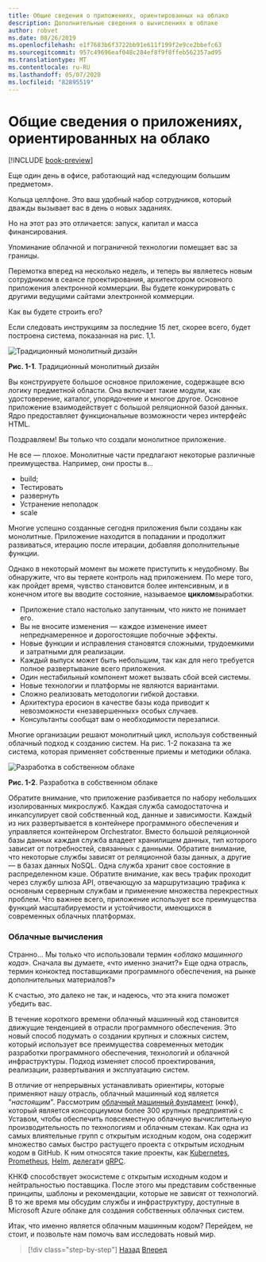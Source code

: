 ```yaml
---
title: Общие сведения о приложениях, ориентированных на облако
description: Дополнительные сведения о вычислениях в облаке
author: robvet
ms.date: 08/26/2019
ms.openlocfilehash: e1f7683b6f3722bb91e611f199f2e9ce2bbefc63
ms.sourcegitcommit: 957c49696eaf048c284ef8f9f8ffeb562357ad95
ms.translationtype: MT
ms.contentlocale: ru-RU
ms.lasthandoff: 05/07/2020
ms.locfileid: "82895519"
---
```

# <a name="introduction-to-cloud-native-applications"></a>Общие сведения о приложениях, ориентированных на облако

[!INCLUDE [book-preview](../../../includes/book-preview.md)]

Еще один день в офисе, работающий над «следующим большим предметом».

Кольца целлфоне. Это ваш удобный набор сотрудников, который дважды вызывает вас в день о новых заданиях.

Но на этот раз это отличается: запуск, капитал и масса финансирования.

Упоминание облачной и пограничной технологии помещает вас за границы.

Перемотка вперед на несколько недель, и теперь вы являетесь новым сотрудником в сеансе проектирования, архитектором основного приложения электронной коммерции. Вы будете конкурировать с другими ведущими сайтами электронной коммерции.

Как вы будете строить его?

Если следовать инструкциям за последние 15 лет, скорее всего, будет построена система, показанная на рис. 1,1.

![Традиционный монолитный дизайн](./media/monolithic-design.png)

**Рис. 1-1**. Традиционный монолитный дизайн

Вы конструируете большое основное приложение, содержащее всю логику предметной области. Она включает такие модули, как удостоверение, каталог, упорядочение и многое другое. Основное приложение взаимодействует с большой реляционной базой данных. Ядро предоставляет функциональные возможности через интерфейс HTML.

Поздравляем!  Вы только что создали монолитное приложение.

Не все — плохое. Монолитные части предлагают некоторые различные преимущества. Например, они просты в...

- build;
- Тестировать
- развернуть
- Устранение неполадок
- scale

Многие успешно созданные сегодня приложения были созданы как монолитные. Приложение находится в попадании и продолжит развиваться, итерацию после итерации, добавляя дополнительные функции.

Однако в некоторый момент вы можете приступить к неудобному. Вы обнаружите, что вы теряете контроль над приложением. По мере того, как пройдет время, чувство становится более интенсивным, и в конечном итоге вы вводите состояние, называемое **циклом**выработки.

- Приложение стало настолько запутанным, что никто не понимает его.
- Вы не вносите изменения — каждое изменение имеет непреднамеренное и дорогостоящие побочные эффекты.
- Новые функции и исправления становятся сложными, трудоемкими и затратными для реализации.
- Каждый выпуск может быть небольшим, так как для него требуется полное развертывание всего приложения.
- Один нестабильный компонент может вызвать сбой всей системы.
- Новые технологии и платформы не являются вариантами.
- Сложно реализовать методологии гибкой доставки.
- Архитектура еросион в качестве базы кода приводит к невозможности «незавершенных» особых случаев.
- Консультанты сообщат вам о необходимости перезаписи.

Многие организации решают монолитный цикл, используя собственный облачный подход к созданию систем. На рис. 1-2 показана та же система, которая применяет собственные приемы и методики облака.

![Разработка в собственном облаке](./media/cloud-native-design.png)

**Рис. 1-2**. Разработка в собственном облаке

Обратите внимание, что приложение разбивается по набору небольших изолированных микрослужб. Каждая служба самодостаточна и инкапсулирует свой собственный код, данные и зависимости. Каждый из них развертывается в контейнере программного обеспечения и управляется контейнером Orchestrator. Вместо большой реляционной базы данных каждая служба владеет хранилищем данных, тип которого зависит от потребностей, связанных с данными. Обратите внимание, что некоторые службы зависят от реляционной базы данных, а другие — в базах данных NoSQL. Одна служба хранит свое состояние в распределенном кэше. Обратите внимание, как весь трафик проходит через службу шлюза API, отвечающую за маршрутизацию трафика к основным серверным службам и применение множества перекрестных проблем. Что важнее всего, приложение использует все преимущества функций масштабируемости и устойчивости, имеющихся в современных облачных платформах.

### <a name="cloud-native-computing"></a>Облачные вычисления

Странно... Мы только что использовали термин «*облако машинного кода*». Сначала вы думаете, «что именно значит?» Еще одна отрасль, термин конкоктед поставщиками программного обеспечения, на рынке дополнительных материалов?»

К счастью, это далеко не так, и надеюсь, что эта книга поможет убедить вас.

В течение короткого времени облачный машинный код становится движущие тенденцией в отрасли программного обеспечения. Это новый способ подумать о создании крупных и сложных систем, который использует все преимущества современных методик разработки программного обеспечения, технологий и облачной инфраструктуры. Подход изменяет способ проектирования, реализации, развертывания и эксплуатацию систем.

В отличие от непрерывных устанавливать ориентиры, которые применяют нашу отрасль, облачный машинный код является "*настоящим*". Рассмотрим [облачный машинный фундамент](https://www.cncf.io/) (кнкф), который является консорциумом более 300 крупных предприятий с Уставом, чтобы обеспечить повсеместную облачную вычислительную производительность по технологиям и облачным стекам. Как одна из самых влиятельные групп с открытым исходным кодом, она содержит множество самых быстро растущего проекта с открытым исходным кодом в GitHub. К ним относятся такие проекты, как [Kubernetes](https://kubernetes.io/), [Prometheus](https://prometheus.io/), [Helm](https://helm.sh/), [делегат](https://www.envoyproxy.io/)и [gRPC](https://grpc.io/).

КНКФ способствует экосистеме с открытым исходным кодом и нейтральностью поставщика. После этого мы представим собственные принципы, шаблоны и рекомендации, которые не зависят от технологий. В то же время мы обсудим службы и инфраструктуру, доступные в Microsoft Azure облаке для создания собственных облачных систем.

Итак, что именно является облачным машинным кодом? Перейдем, не стоит, и позвольте нам помочь вам исследовать новый мир.

>[!div class="step-by-step"]
>[Назад](index.md)
>[Вперед](definition.md)
